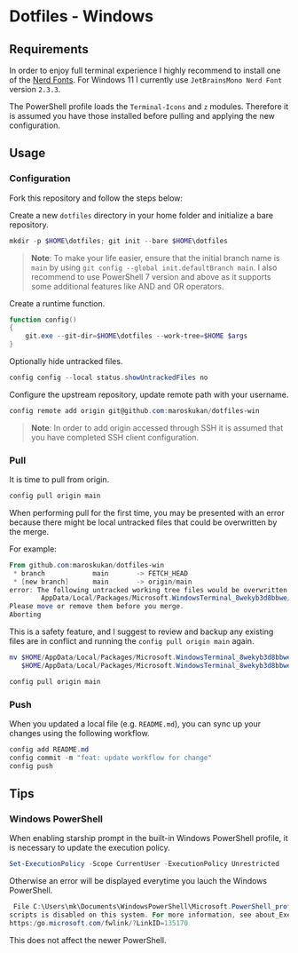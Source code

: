 # Dotfiles - Windows

## Requirements

In order to enjoy full terminal experience I highly recommend to install one of the [Nerd Fonts](https://www.nerdfonts.com/). For Windows 11 I currently use `JetBrainsMono Nerd Font` version `2.3.3`.

The PowerShell profile loads the `Terminal-Icons` and `z` modules. Therefore it is assumed you have those installed before pulling and applying the new configuration.

## Usage

### Configuration

Fork this repository and follow the steps below:

Create a new `dotfiles` directory in your home folder and initialize a bare repository.

```powershell
mkdir -p $HOME\dotfiles; git init --bare $HOME\dotfiles
```

> **Note**: To make your life easier, ensure that the initial branch name is `main` by using `git config --global init.defaultBranch main`. I also recommend to use PowerShell 7 version and above as it supports some additional features like AND and OR operators.

Create a runtime function.

```powershell
function config()
{
    git.exe --git-dir=$HOME\dotfiles --work-tree=$HOME $args
}
```

Optionally hide untracked files.

```powershell
config config --local status.showUntrackedFiles no
```

Configure the upstream repository, update remote path with your username.

```powershell
config remote add origin git@github.com:maroskukan/dotfiles-win
```

> **Note**: In order to add origin accessed through SSH it is assumed that you have completed SSH client configuration.

### Pull

It is time to pull from origin.

```powershell
config pull origin main
```

When performing pull for the first time, you may be presented with an error because there might be local untracked files that could be overwritten by the merge.

For example:

```powershell
From github.com:maroskukan/dotfiles-win
 * branch            main       -> FETCH_HEAD
 * [new branch]      main       -> origin/main
error: The following untracked working tree files would be overwritten by merge:
        AppData/Local/Packages/Microsoft.WindowsTerminal_8wekyb3d8bbwe/LocalState/settings.json
Please move or remove them before you merge.
Aborting
```

This is a safety feature, and I suggest to review and backup any existing files are in conflict and running the `config pull origin main` again.

```powershell
mv $HOME/AppData/Local/Packages/Microsoft.WindowsTerminal_8wekyb3d8bbwe/LocalState/settings.json `
   $HOME/AppData/Local/Packages/Microsoft.WindowsTerminal_8wekyb3d8bbwe/LocalState/settings.json.backup

config pull origin main
```

### Push

When you updated a local file (e.g. `README.md`), you can sync up your changes using the following workflow.

```powershell
config add README.md
config commit -m "feat: update workflow for change"
config push
```

## Tips

### Windows PowerShell

When enabling starship prompt in the built-in Windows PowerShell profile, it is necessary to update the execution policy.

```powershell
Set-ExecutionPolicy -Scope CurrentUser -ExecutionPolicy Unrestricted
```

Otherwise an error will be displayed everytime you lauch the Windows PowerShell.

```powershell
 File C:\Users\mk\Documents\WindowsPowerShell\Microsoft.PowerShell_profile.ps1 cannot be loaded because running
scripts is disabled on this system. For more information, see about_Execution_Policies at
https:/go.microsoft.com/fwlink/?LinkID=135170
```

This does not affect the newer PowerShell.